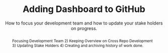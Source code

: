 ---
layout: page
title: Adding Dashboard to GitHub
subtitle: How to focus your development team and how to update your stake holders on progress.
abstract: 1) Focusing Development Team 2) Keeping Overview on Cross Repo Development 3) Updating Stake Holders 4) Creating and archiving history of work done.
issueNo: 72
---